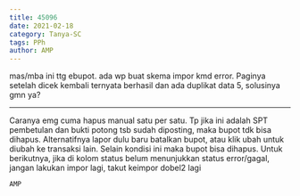 ```yaml
---
title: 45096
date: 2021-02-18
category: Tanya-SC
tags: PPh
author: AMP
---
```


mas/mba ini ttg ebupot. ada wp buat skema impor kmd error. Paginya setelah dicek kembali ternyata berhasil dan ada duplikat data 5, solusinya gmn ya?

---

Caranya emg cuma hapus manual satu per satu. Tp jika ini adalah SPT pembetulan dan bukti potong tsb sudah diposting, maka bupot tdk bisa dihapus. Alternatifnya lapor dulu baru batalkan bupot, atau klik ubah untuk diubah ke transaksi lain. Selain kondisi ini maka bupot bisa dihapus. Untuk berikutnya, jika di kolom status belum menunjukkan status error/gagal, jangan lakukan impor lagi, takut keimpor dobel2 lagi

`AMP`
